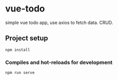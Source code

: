 # vue-todo

simple vue todo app, use axios to fetch data. CRUD.

## Project setup

```
npm install
```

### Compiles and hot-reloads for development

```
npm run serve
```
